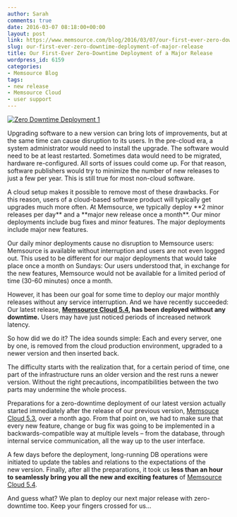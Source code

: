 ```yaml
---
author: Sarah
comments: true
date: 2016-03-07 08:18:00+00:00
layout: post
link: https://www.memsource.com/blog/2016/03/07/our-first-ever-zero-downtime-deployment-of-major-release/
slug: our-first-ever-zero-downtime-deployment-of-major-release
title: Our First-Ever Zero-Downtime Deployment of a Major Release
wordpress_id: 6159
categories:
- Memsource Blog
tags:
- new release
- Memsource Cloud
- user support
---
```


[![Zero Downtime Deployment 1](/wp-content/uploads/2016/03/Zero-Downtime-Deployment-1.png)](/wp-content/uploads/2016/03/Zero-Downtime-Deployment-1.png)

Upgrading software to a new version can bring lots of improvements, but at the same time can cause disruption to its users. In the pre-cloud era, a system administrator would need to install the upgrade. The software would need to be at least restarted. Sometimes data would need to be migrated, hardware re-configured. All sorts of issues could come up. For that reason, software publishers would try to minimize the number of new releases to just a few per year. This is still true for most non-cloud software.

<!-- more -->A cloud setup makes it possible to remove most of these drawbacks. For this reason, users of a cloud-based software product will typically get upgrades much more often. At Memsource, we typically deploy **2 minor releases per day** and a **major new release once a month**. Our minor deployments include bug fixes and minor features. The major deployments include major new features.

Our daily minor deployments cause no disruption to Memsource users: Memsource is available without interruption and users are not even logged out. This used to be different for our major deployments that would take place once a month on Sundays: Our users understood that, in exchange for the new features, Memsource would not be available for a limited period of time (30-60 minutes) once a month.

However, it has been our goal for some time to deploy our major monthly releases without any service interruption. And we have recently succeeded: Our latest release, **[Memsource Cloud 5.4](/memsource-cloud-5-4-api-analytics-for-all-clone-jobs-indd/), has been deployed without any downtime.** Users may have just noticed periods of increased network latency. 

So how did we do it? The idea sounds simple: Each and every server, one by one, is removed from the cloud production environment, upgraded to a newer version and then inserted back.

The difficulty starts with the realization that, for a certain period of time, one part of the infrastructure runs an older version and the rest runs a newer version. Without the right precautions, incompatibilities between the two parts may undermine the whole process.

Preparations for a zero-downtime deployment of our latest version actually started immediately after the release of our previous version, [Memsouce Cloud 5.3](/memsource-cloud-5-3-multilingual-excel-analytics-indesign-preview/), over a month ago. From that point on, we had to make sure that every new feature, change or bug fix was going to be implemented in a backwards-compatible way at multiple levels – from the database, through internal service communication, all the way up to the user interface.

A few days before the deployment, long-running DB operations were initiated to update the tables and relations to the expectations of the new version. Finally, after all the preparations, it took us **less than an hour to seamlessly bring you all the new and exciting features** of [Memsource Cloud 5.4](/memsource-cloud-5-4-api-analytics-for-all-clone-jobs-indd/).

And guess what? We plan to deploy our next major release with zero-downtime too. Keep your fingers crossed for us...
